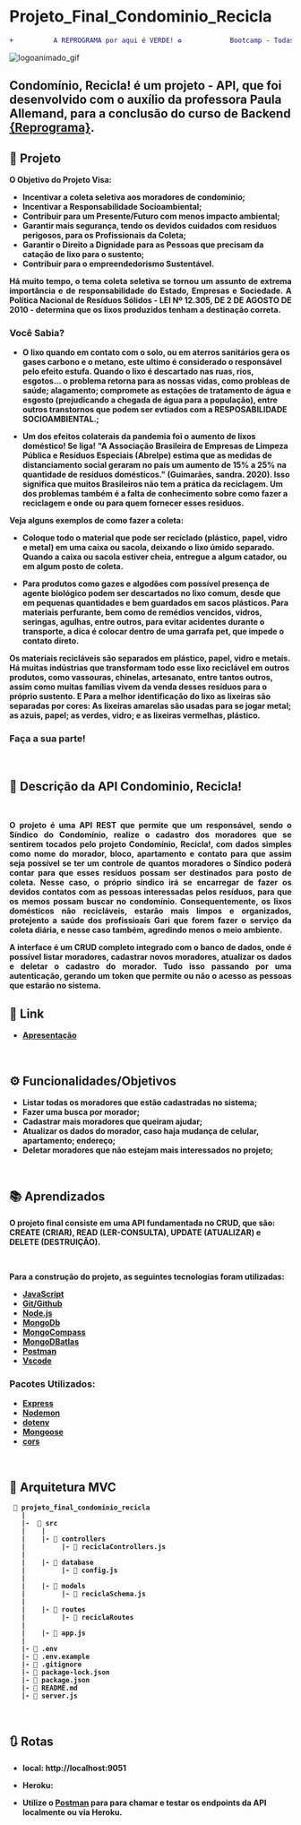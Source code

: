 # Projeto_Final_Condominio_Recicla
```diff
+          A REPROGRAMA por aqui é VERDE! ♻️            Bootcamp - Todas em Tech, turma 14° de Back-End.
```
![logoanimado_gif](https://user-images.githubusercontent.com/86132904/146177159-b5cf1c6b-1c90-4d09-aad5-af2ab08e8ee3.gif)

## <strong> Condomínio, Recicla! </strong> é um projeto - API, que foi desenvolvido com o auxílio da professora Paula Allemand, para a conclusão do curso de Backend [{Reprograma}](https://reprograma.com.br/).
                        

## :bookmark: Projeto

<p align="justify"><strong>O Objetivo do Projeto Visa:</stronge>

  - Incentivar a coleta seletiva aos moradores de condominio;
  - Incentivar a Responsabilidade Socioambiental;
  - Contribuir para um Presente/Futuro com menos impacto ambiental;
  - Garantir mais segurança, tendo os devidos cuidados com residuos perigosos, para os Profissionais da Coleta;
  - Garantir o Direito a Dignidade para as Pessoas que precisam da catação de lixo para o sustento;
  - Contribuir para o empreendedorismo Sustentável.
 
<p align="justify"> Há muito tempo, o tema coleta seletiva se tornou um assunto de extrema importância e de responsabilidade do Estado, Empresas e Sociedade. A Política Nacional de Resíduos Sólidos - LEI Nº 12.305, DE 2 DE AGOSTO DE 2010 - determina que os lixos produzidos tenham a destinação correta.
 
### **Você Sabia?**

 - O lixo quando em contato com o solo, ou em aterros sanitários gera os gases carbono e o metano, este ultimo é considerado o responsável pelo efeito estufa. Quando o lixo é   descartado nas ruas, rios, esgotos... o problema retorna para as nossas vidas, como probleas de saúde; alagamento; compromete as estações de tratamento de água e esgosto   (prejudicando a chegada de água para a população), entre outros transtornos que podem ser evtiados com a RESPOSABILIDADE SOCIOAMBIENTAL.;

 - Um dos efeitos colaterais da pandemia foi o aumento de lixos doméstico! 
  Se liga! "A Associação Brasileira de Empresas de Limpeza Pública e Resíduos Especiais (Abrelpe) estima que as medidas de distanciamento social geraram no país um aumento de   15% a 25% na quantidade de resíduos domésticos." (Guimarães, sandra. 2020). Isso significa que muitos Brasileiros não tem a prática da reciclagem. Um dos problemas também é a  falta de conhecimento sobre como fazer a reciclagem e onde ou para quem fornecer esses residuos.
 
 <p align="justify"> Veja alguns exemplos de como fazer a coleta:
  
  - Coloque todo o material que pode ser reciclado (plástico, papel, vidro e metal) em uma caixa ou sacola, deixando o lixo úmido separado. Quando a caixa ou sacola estiver cheia, entregue a algum catador, ou em algum posto de coleta.
   
  - Para produtos como gazes e algodões com possível presença de agente biológico podem ser descartados no lixo comum, desde que em pequenas quantidades e bem guardados em sacos plásticos. Para materiais perfurante, bem como de remédios vencidos, vidros, seringas, agulhas, entre outros, para evitar acidentes durante o transporte, a dica é colocar dentro de uma garrafa pet, que impede o contato direto.
  
 Os materiais recicláveis são separados em plástico, papel, vidro e metais. Há muitas indústrias que transformam todo esse lixo reciclável em outros produtos, como vassouras, chinelas, artesanato, entre tantos outros, assim como muitas famílias vivem da venda desses resíduos para o próprio sustento. E Para a melhor identificação do lixo as lixeiras são separadas por cores: As lixeiras amarelas são usadas para se jogar metal; as azuis, papel; as verdes, vidro; e as lixeiras vermelhas, plástico.

### **Faça a sua parte!**

<br>

## 🚀 Descrição da API Condominio, Recicla!

<br>

<p align="justify">O projeto é uma API REST que permite que um responsável, sendo o Síndico do Condomínio, realize o cadastro dos moradores que se sentirem tocados pelo projeto Condomínio, Recicla!, com dados simples como nome do morador, bloco, apartamento e contato para que assim seja possível se ter um controle de quantos moradores o Síndico poderá contar para que esses resíduos possam ser destinados para posto de coleta. Nesse caso, o próprio síndico irá se encarregar de fazer os devidos contatos com as pessoas interessadas pelos resíduos, para que os memos possam buscar no condomínio. Consequentemente, os lixos domésticos não recicláveis, estarão mais limpos e organizados, protejento a saúde dos profissioais Gari que forem fazer o serviço da coleta diária, e nesse caso também, agredindo menos o meio ambiente.

<p align="justify">A interface é um CRUD completo integrado com o banco de dados, onde é possível listar moradores, cadastrar novos moradores, atualizar os dados e deletar o cadastro do morador. Tudo isso passando por uma autenticação, gerando um token que permite ou não o acesso as pessoas que estarão no sistema.

  
<br>

## 🔗 Link 

- [Apresentação](https://www.canva.com/design/DAEwx46AIb8/tKO9rpsxZrCOntzdtwR0OQ/view?utm_content=DAEwx46AIb8&utm_campaign=designshare&utm_medium=link&utm_source=publishsharelink)

<br>
 
 ## ⚙️ Funcionalidades/Objetivos

- Listar todas os moradores que estão cadastradas no sistema;
- Fazer uma busca por morador;
- Cadastrar mais moradores que queiram ajudar;
- Atualizar os dados do morador, caso haja mudança de celular, apartamento; endereço;
- Deletar moradores que não estejam mais interessados no projeto;

 <br>

## 📚 Aprendizados

O projeto final consiste em uma API fundamentada no CRUD, que são: CREATE (CRIAR), READ (LER-CONSULTA), UPDATE (ATUALIZAR) e DELETE (DESTRUIÇÃO). 

<br>
 
 Para a construção do projeto, as seguintes tecnologias foram utilizadas:

- [JavaScript](https://www.javascript.com/)
- [Git/Github](https://github.com/)
- [Node.js](https://nodejs.org/en/)
- [MongoDb](https://www.mongodb.com/)
- [MongoCompass](https://www.mongodb.com/pt-br/products/compass)
- [MongoDBatlas](https://www.mongodb.com/cloud/atlas)
- [Postman](https://www.postman.com/)
- [Vscode](https://code.visualstudio.com/)

 ### Pacotes Utilizados:

- [Express](https://expressjs.com/pt-br/)
- [Nodemon](https://nodemon.io/)
- [dotenv](https://www.npmjs.com/package/dotenv)
- [Mongoose](https://mongoosejs.com/)
- [cors](https://www.npmjs.com/package/cors)

<br>
  

## 📁 Arquitetura MVC 

```
 📁 projeto_final_condominio_recicla
   |
   |-  📁 src
   |    |
   |    |- 📁 controllers
   |         |- 📑 reciclaControllers.js
   |
   |    |- 📁 database
   |         |- 📑 config.js
   |
   |    |- 📁 models
   |         |- 📑 reciclaSchema.js     
   |
   |    |- 📁 routes
   |         |- 📑 reciclaRoutes 
   |         
   |    |- 📑 app.js
   |
   |- 📑 .env
   |- 📑 .env.example
   |- 📑 .gitignore
   |- 📑 package-lock.json
   |- 📑 package.json
   |- 📑 README.md
   |- 📑 server.js
```
<br>
  
## 🔃 Rotas

* local: http://localhost:9051

* Heroku: 

* Utilize o [Postman](https://www.postman.com/) para para chamar e testar os endpoints da API localmente ou via Heroku.

<br>